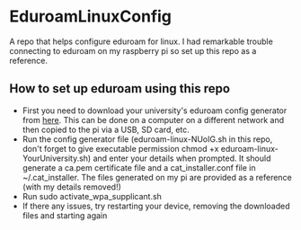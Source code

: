 # EduroamLinuxConfig
A repo that helps configure eduroam for linux. I had remarkable trouble connecting to eduroam on my raspberry pi so set up this repo as a reference.

## How to set up eduroam using this repo
- First you need to download your university's eduroam config generator from [here](https://cat.eduroam.org/). This can be done on a computer on a different network and then copied to the pi via a USB, SD card, etc.
- Run the config generator file (eduroam-linux-NUoIG.sh in this repo, don't forget to give executable permission chmod +x eduroam-linux-YourUniversity.sh) and enter your details when prompted. It should generate a ca.pem certificate file and a cat_installer.conf file in ~/.cat_installer. The files generated on my pi are provided as a reference (with my details removed!)
- Run sudo activate_wpa_supplicant.sh
- If there any issues, try restarting your device, removing the downloaded files and starting again
